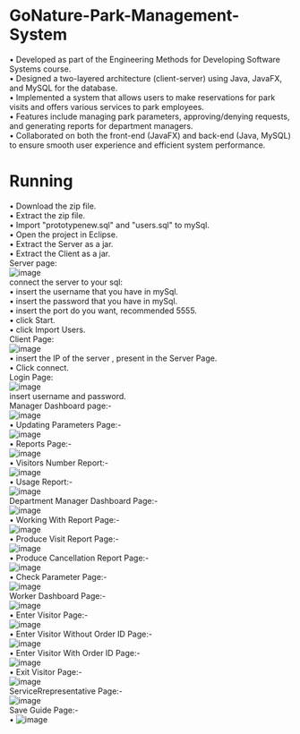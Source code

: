 # GoNature-Park-Management-System
•	Developed as part of the Engineering Methods for Developing Software Systems course.</br>
•	Designed a two-layered architecture (client-server) using Java, JavaFX, and MySQL for the database.</br>
•	Implemented a system that allows users to make reservations for park visits and offers various services to park employees.</br>
•	Features include managing park parameters, approving/denying requests, and generating reports for department managers.</br>
•	Collaborated on both the front-end (JavaFX) and back-end (Java, MySQL) to ensure smooth user experience and efficient system performance.</br>
# Running
•	Download the zip file.</br>
•	Extract the zip file.</br>
•	Import "prototypenew.sql" and "users.sql" to mySql.</br>
•	Open the project in Eclipse.</br>
•	Extract the Server as a jar.</br>
•	Extract the Client as a jar.</br>
Server page:</br>
![image](https://github.com/user-attachments/assets/2a2e148c-435c-4b33-8570-a21c15e00929)</br>
connect the server to your sql:</br>
• insert the username that you have in mySql.</br>
• insert the password that you have in mySql.</br>
• insert the port do you want, recommended 5555.</br>
• click Start.</br>
• click Import Users.</br>
Client Page:</br>
![image](https://github.com/user-attachments/assets/9ee08655-4eb3-4e4b-9939-914035e0133b)</br>
• insert the IP of the server , present in the Server Page.</br>
• Click connect.</br>
Login Page:</br>
![image](https://github.com/user-attachments/assets/3efa55c7-bb3f-4dda-8e5c-59a393ce5baa)</br>
insert username and password.</br>
Manager Dashboard page:-</br>
![image](https://github.com/user-attachments/assets/d4eeeeed-a3b4-4715-b862-5c1d7d4dfe38)</br>
• Updating Parameters Page:-</br>
   ![image](https://github.com/user-attachments/assets/cce9a900-1556-4d7c-98d0-4003953f192e)</br>
• Reports Page:-</br>
    ![image](https://github.com/user-attachments/assets/fa05fe99-9328-4906-9f42-36ff27815043)</br>
• Visitors Number Report:-</br>
   ![image](https://github.com/user-attachments/assets/8db842cb-255a-4999-a68d-d5af6464976e)</br>
• Usage Report:-</br>
   ![image](https://github.com/user-attachments/assets/b7ea05d5-16f7-4c62-ab78-297690684318)</br>
Department Manager Dashboard Page:-</br>
![image](https://github.com/user-attachments/assets/c88f7149-f8bb-4197-8392-b0cf47af5266)</br>
• Working With Report Page:-</br>
   ![image](https://github.com/user-attachments/assets/1e5209d4-4d5c-49d4-a12d-aa0fe9b4249c)</br>
• Produce Visit Report Page:-</br>
   ![image](https://github.com/user-attachments/assets/bb21fc96-ec87-4096-bb8d-73ea10c6a5d4)</br>
• Produce Cancellation Report Page:-</br>
   ![image](https://github.com/user-attachments/assets/6bda525d-4e1b-4982-ae92-ad24a74b9329)</br>
• Check Parameter Page:-</br>
   ![image](https://github.com/user-attachments/assets/dcd34392-1b7a-4014-871d-5f4abccbab7a)</br>
Worker Dashboard Page:-</br>
![image](https://github.com/user-attachments/assets/a3c2150f-fddf-4d58-9d81-70373b97a1ad)</br>
• Enter Visitor Page:-</br>
   ![image](https://github.com/user-attachments/assets/735a07a1-401d-464b-9c0c-39880feb2439)</br>
• Enter Visitor Without Order ID Page:-</br>
   ![image](https://github.com/user-attachments/assets/55e84001-6d77-4f82-9e3b-d4158969bb88)</br>
• Enter Visitor With Order ID Page:-</br>
   ![image](https://github.com/user-attachments/assets/bee32e21-5704-47fa-8fae-fa37042831d2)</br>
• Exit Visitor Page:-</br>
   ![image](https://github.com/user-attachments/assets/573a0d62-e37c-46f8-8019-3712498daae1)</br>
ServiceRrepresentative Page:-</br>
![image](https://github.com/user-attachments/assets/c8e67abe-f057-4015-a06f-ebbd49ee24d9)</br>
Save Guide Page:-</br>
• ![image](https://github.com/user-attachments/assets/3565c084-e7b2-4503-bdb9-0fe143cb3efe)</br>
